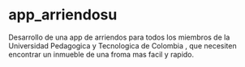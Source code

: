 # app_arriendosu

Desarrollo de una app de arriendos  para  todos los miembros de la Universidad Pedagogica y Tecnologica de Colombia , que  necesiten encontrar un inmueble de una froma mas facil y rapido.
